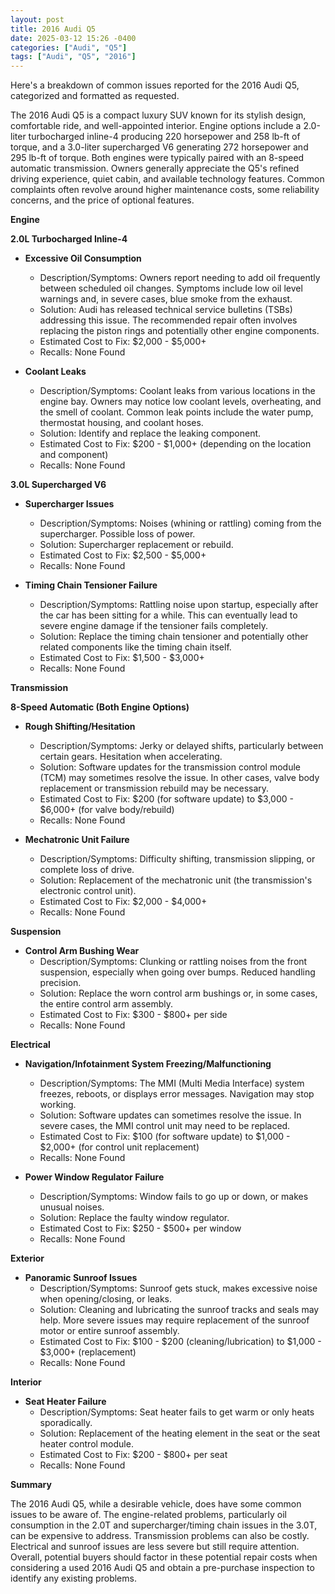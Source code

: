 ```yaml
---
layout: post
title: 2016 Audi Q5
date: 2025-03-12 15:26 -0400
categories: ["Audi", "Q5"]
tags: ["Audi", "Q5", "2016"]
---
```

Here's a breakdown of common issues reported for the 2016 Audi Q5, categorized and formatted as requested.

The 2016 Audi Q5 is a compact luxury SUV known for its stylish design, comfortable ride, and well-appointed interior. Engine options include a 2.0-liter turbocharged inline-4 producing 220 horsepower and 258 lb-ft of torque, and a 3.0-liter supercharged V6 generating 272 horsepower and 295 lb-ft of torque. Both engines were typically paired with an 8-speed automatic transmission. Owners generally appreciate the Q5's refined driving experience, quiet cabin, and available technology features. Common complaints often revolve around higher maintenance costs, some reliability concerns, and the price of optional features.

**Engine**

**2.0L Turbocharged Inline-4**

*   **Excessive Oil Consumption**
    *   Description/Symptoms: Owners report needing to add oil frequently between scheduled oil changes. Symptoms include low oil level warnings and, in severe cases, blue smoke from the exhaust.
    *   Solution: Audi has released technical service bulletins (TSBs) addressing this issue. The recommended repair often involves replacing the piston rings and potentially other engine components.
    *   Estimated Cost to Fix: $2,000 - $5,000+
    *   Recalls: None Found

*   **Coolant Leaks**
    *   Description/Symptoms: Coolant leaks from various locations in the engine bay. Owners may notice low coolant levels, overheating, and the smell of coolant. Common leak points include the water pump, thermostat housing, and coolant hoses.
    *   Solution: Identify and replace the leaking component.
    *   Estimated Cost to Fix: $200 - $1,000+ (depending on the location and component)
    *   Recalls: None Found

**3.0L Supercharged V6**

*   **Supercharger Issues**
    *   Description/Symptoms: Noises (whining or rattling) coming from the supercharger. Possible loss of power.
    *   Solution: Supercharger replacement or rebuild.
    *   Estimated Cost to Fix: $2,500 - $5,000+
    *   Recalls: None Found

*   **Timing Chain Tensioner Failure**
    *   Description/Symptoms: Rattling noise upon startup, especially after the car has been sitting for a while. This can eventually lead to severe engine damage if the tensioner fails completely.
    *   Solution: Replace the timing chain tensioner and potentially other related components like the timing chain itself.
    *   Estimated Cost to Fix: $1,500 - $3,000+
    *   Recalls: None Found

**Transmission**

**8-Speed Automatic (Both Engine Options)**

*   **Rough Shifting/Hesitation**
    *   Description/Symptoms: Jerky or delayed shifts, particularly between certain gears. Hesitation when accelerating.
    *   Solution: Software updates for the transmission control module (TCM) may sometimes resolve the issue. In other cases, valve body replacement or transmission rebuild may be necessary.
    *   Estimated Cost to Fix: $200 (for software update) to $3,000 - $6,000+ (for valve body/rebuild)
    *   Recalls: None Found

*   **Mechatronic Unit Failure**
    *   Description/Symptoms: Difficulty shifting, transmission slipping, or complete loss of drive.
    *   Solution: Replacement of the mechatronic unit (the transmission's electronic control unit).
    *   Estimated Cost to Fix: $2,000 - $4,000+
    *   Recalls: None Found

**Suspension**

*   **Control Arm Bushing Wear**
    *   Description/Symptoms: Clunking or rattling noises from the front suspension, especially when going over bumps. Reduced handling precision.
    *   Solution: Replace the worn control arm bushings or, in some cases, the entire control arm assembly.
    *   Estimated Cost to Fix: $300 - $800+ per side
    *   Recalls: None Found

**Electrical**

*   **Navigation/Infotainment System Freezing/Malfunctioning**
    *   Description/Symptoms: The MMI (Multi Media Interface) system freezes, reboots, or displays error messages. Navigation may stop working.
    *   Solution: Software updates can sometimes resolve the issue. In severe cases, the MMI control unit may need to be replaced.
    *   Estimated Cost to Fix: $100 (for software update) to $1,000 - $2,000+ (for control unit replacement)
    *   Recalls: None Found

*   **Power Window Regulator Failure**
    *   Description/Symptoms: Window fails to go up or down, or makes unusual noises.
    *   Solution: Replace the faulty window regulator.
    *   Estimated Cost to Fix: $250 - $500+ per window
    *   Recalls: None Found

**Exterior**

*   **Panoramic Sunroof Issues**
    *   Description/Symptoms: Sunroof gets stuck, makes excessive noise when opening/closing, or leaks.
    *   Solution: Cleaning and lubricating the sunroof tracks and seals may help. More severe issues may require replacement of the sunroof motor or entire sunroof assembly.
    *   Estimated Cost to Fix: $100 - $200 (cleaning/lubrication) to $1,000 - $3,000+ (replacement)
    *   Recalls: None Found

**Interior**

*   **Seat Heater Failure**
    *   Description/Symptoms: Seat heater fails to get warm or only heats sporadically.
    *   Solution: Replacement of the heating element in the seat or the seat heater control module.
    *   Estimated Cost to Fix: $200 - $800+ per seat
    *   Recalls: None Found

**Summary**

The 2016 Audi Q5, while a desirable vehicle, does have some common issues to be aware of. The engine-related problems, particularly oil consumption in the 2.0T and supercharger/timing chain issues in the 3.0T, can be expensive to address. Transmission problems can also be costly. Electrical and sunroof issues are less severe but still require attention. Overall, potential buyers should factor in these potential repair costs when considering a used 2016 Audi Q5 and obtain a pre-purchase inspection to identify any existing problems.

